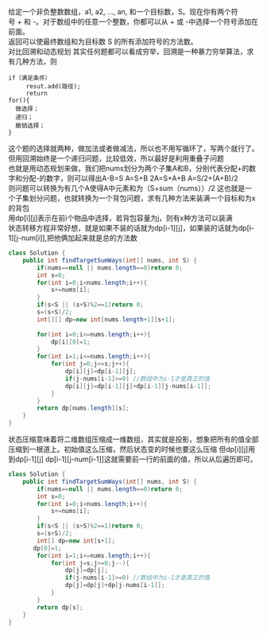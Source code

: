给定一个非负整数数组，a1, a2, ..., an, 和一个目标数，S。现在你有两个符号 + 和 -。对于数组中的任意一个整数，你都可以从 + 或 -中选择一个符号添加在前面。  
返回可以使最终数组和为目标数 S 的所有添加符号的方法数。  
对比回溯和动态规划
其实任何题都可以看成穷举，回溯是一种暴力穷举算法，求有几种方法，则
```
if（满足条件）
     resut.add(路径);
     return
for(){
  做选择；
  递归；
  撤销选择；
}
```
这个题的选择就两种，做加法或者做减法，所以也不用写循环了，写两个就行了。  
但用回溯始终是一个递归问题，比较低效，所以最好是利用重叠子问题  
也就是用动态规划来做，我们把nums划分为两个子集A和B，分别代表分配+的数字和分配-的数字，则可以得出A-B=S  A=S+B  2A=S+A+B  A=S/2+(A+B)/2  
则问题可以转换为有几个A使得A中元素和为（S+sum（nums））/2
这也就是一个子集划分问题，也就转换为一个背包问题，求有几种方法来装满一个目标和为x的背包  
用dp[i][j]表示在前i个物品中选择，若背包容量为j，则有x种方法可以装满  
状态转移方程非常好想，就是如果不装的话就为dp[i-1][j]，如果装的话就为dp[i-1][j-num[i]],把他俩加起来就是总的方法数
```java
class Solution {
    public int findTargetSumWays(int[] nums, int S) {
        if(nums==null || nums.length==0)return 0;
        int s=0;
        for(int i=0;i<nums.length;i++){
            s+=nums[i];
        }
        if(s<S || (s+S)%2==1)return 0;
        s=(s+S)/2;
        int[][] dp=new int[nums.length+1][s+1];
        
        for(int i=0;i<=nums.length;i++){
            dp[i][0]=1;
        }
        for(int i=1;i<=nums.length;i++){
            for(int j=0;j<=s;j++){
                dp[i][j]=dp[i-1][j];
                if(j-nums[i-1]>=0) //数组中为i-1才是真正的值
                dp[i][j]=dp[i-1][j]+dp[i-1][j-nums[i-1]];
            }
        }
        return dp[nums.length][s];
    }
}
```
状态压缩意味着将二维数组压缩成一维数组，其实就是投影，想象把所有的值全部压缩到一根道上。初始值这么压缩，然后状态变的时候也要这么压缩
但dp[i][j]用到dp[i-1][j]   dp[i-1][j-num[i-1]]这就需要前一行的前面的值，所以从后遍历即可。
```JAVA
class Solution {
    public int findTargetSumWays(int[] nums, int S) {
        if(nums==null || nums.length==0)return 0;
        int s=0;
        for(int i=0;i<nums.length;i++){
            s+=nums[i];
        }
        if(s<S || (s+S)%2==1)return 0;
        s=(s+S)/2;
        int[] dp=new int[s+1];
       dp[0]=1;
        for(int i=1;i<=nums.length;i++){
            for(int j=s;j>=0;j--){
                dp[j]=dp[j];
                if(j-nums[i-1]>=0) //数组中为i-1才是真正的值
                dp[j]=dp[j]+dp[j-nums[i-1]];
            }
        }
        return dp[s];
    }
}
```
